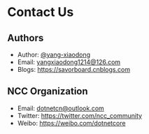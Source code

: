 
# Contact Us

## Authors

* Author: [@yang-xiaodong](https://github.com/yang-xiaodong)
* Email: yangxiaodong1214@126.com
* Blogs: https://savorboard.cnblogs.com

## NCC Organization

* Email: dotnetcn@outlook.com
* Twitter: https://twitter.com/ncc_community
* Weibo: https://weibo.com/dotnetcore


